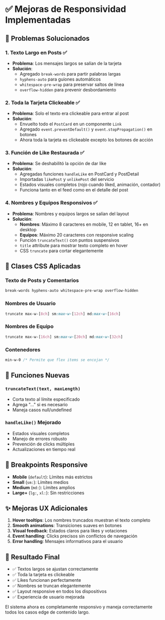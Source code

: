 # ✅ Mejoras de Responsividad Implementadas

## 🎯 Problemas Solucionados

### 1. **Texto Largo en Posts** ✅
- **Problema**: Los mensajes largos se salían de la tarjeta
- **Solución**: 
  - Agregado `break-words` para partir palabras largas
  - `hyphens-auto` para guiones automáticos
  - `whitespace-pre-wrap` para preservar saltos de línea
  - `overflow-hidden` para prevenir desbordamiento

### 2. **Toda la Tarjeta Clickeable** ✅
- **Problema**: Solo el texto era clickeable para entrar al post
- **Solución**: 
  - Envuelto todo el `PostCard` en un componente `Link`
  - Agregado `event.preventDefault()` y `event.stopPropagation()` en botones
  - Ahora toda la tarjeta es clickeable excepto los botones de acción

### 3. **Función de Like Restaurada** ✅
- **Problema**: Se deshabilitó la opción de dar like
- **Solución**: 
  - Agregadas funciones `handleLike` en PostCard y PostDetail
  - Importadas `likePost` y `unlikePost` del servicio
  - Estados visuales completos (rojo cuando liked, animación, contador)
  - Funciona tanto en el feed como en el detalle del post

### 4. **Nombres y Equipos Responsivos** ✅
- **Problema**: Nombres y equipos largos se salían del layout
- **Solución**: 
  - **Nombres**: Máximo 8 caracteres en mobile, 12 en tablet, 16+ en desktop
  - **Equipos**: Máximo 20 caracteres con responsive scaling
  - Función `truncateText()` con puntos suspensivos
  - `title` attribute para mostrar texto completo en hover
  - CSS `truncate` para cortar elegantemente

## 🎨 Clases CSS Aplicadas

### Texto de Posts y Comentarios
```css
break-words hyphens-auto whitespace-pre-wrap overflow-hidden
```

### Nombres de Usuario
```css
truncate max-w-[8ch] sm:max-w-[12ch] md:max-w-[16ch]
```

### Nombres de Equipo
```css
truncate max-w-[16ch] sm:max-w-[20ch] md:max-w-[32ch]
```

### Contenedores
```css
min-w-0 /* Permite que flex items se encojan */
```

## 🔧 Funciones Nuevas

### `truncateText(text, maxLength)`
- Corta texto al límite especificado
- Agrega "..." si es necesario
- Maneja casos null/undefined

### `handleLike()` Mejorado
- Estados visuales completos
- Manejo de errores robusto
- Prevención de clicks múltiples
- Actualizaciones en tiempo real

## 📱 Breakpoints Responsive

- **Mobile** (`default`): Límites más estrictos
- **Small** (`sm:`): Límites medios
- **Medium** (`md:`): Límites amplios
- **Large+** (`lg:`, `xl:`): Sin restricciones

## ✨ Mejoras UX Adicionales

1. **Hover tooltips**: Los nombres truncados muestran el texto completo
2. **Smooth animations**: Transiciones suaves en botones
3. **Visual feedback**: Estados claros para likes y votaciones
4. **Event handling**: Clicks precisos sin conflictos de navegación
5. **Error handling**: Mensajes informativos para el usuario

## 🚀 Resultado Final

- ✅ Textos largos se ajustan correctamente
- ✅ Toda la tarjeta es clickeable
- ✅ Likes funcionan perfectamente
- ✅ Nombres se truncan elegantemente
- ✅ Layout responsive en todos los dispositivos
- ✅ Experiencia de usuario mejorada

El sistema ahora es completamente responsivo y maneja correctamente todos los casos edge de contenido largo. 